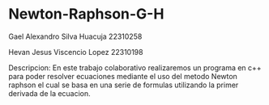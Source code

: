 # Newton-Raphson-G-H

Gael Alexandro Silva Huacuja 22310258

Hevan Jesus Viscencio Lopez 22310198

Descripcion:
En este trabajo colaborativo realizaremos un programa en c++ para poder resolver ecuaciones mediante el uso del metodo Newton raphson el cual se basa en una serie de formulas utilizando la primer derivada de la ecuacion.
